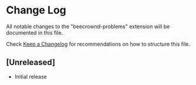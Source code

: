 # Change Log

All notable changes to the "beecrownd-problems" extension will be documented in this file.

Check [Keep a Changelog](http://keepachangelog.com/) for recommendations on how to structure this file.

## [Unreleased]

- Initial release